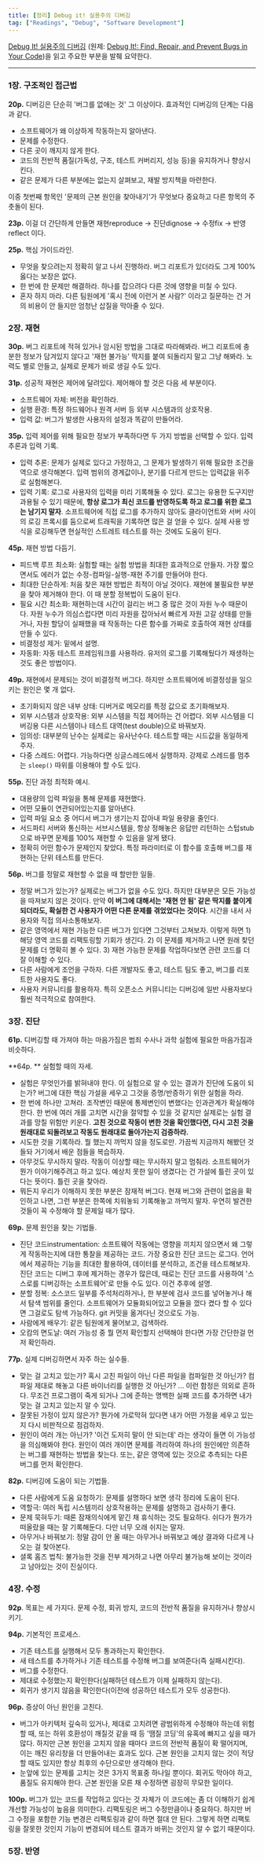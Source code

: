```yaml
---
title: [정리] Debug it! 실용주의 디버깅
tag: ["Readings", "Debug", "Software Development"]
---
```


[Debug It! 실용주의 디버깅](http://www.acornpub.co.kr/book/debug-it) (원제: [Debug It!: Find, Repair, and Prevent Bugs in Your Code](https://www.amazon.com/Debug-Repair-Prevent-Pragmatic-Programmers/dp/193435628X))을 읽고 주요한 부분을 발췌 요약한다.

---

### 1장. 구조적인 접근법 ###

**20p.** 디버깅은 단순히 '버그를 없애는 것' 그 이상이다. 효과적인 디버깅의 단계는 다음과 같다.

- 소프트웨어가 왜 이상하게 작동하는지 알아낸다.
- 문제를 수정한다.
- 다른 곳이 깨지지 않게 한다.
- 코드의 전반적 품질(가독성, 구조, 테스트 커버리지, 성능 등)을 유지하거나 향상시킨다.
- 같은 문제가 다른 부분에는 없는지 살펴보고, 재발 방지책을 마련한다.

이중 첫번째 항목인 '문제의 근본 원인을 찾아내기'가 무엇보다 중요하고 다른 항목의 주춧돌이 된다.

**23p.** 이걸 더 간단하게 만들면 재현reproduce -> 진단dignose -> 수정fix -> 반영reflect 이다.

**25p.** 핵심 가이드라인.

- 무엇을 찾으려는지 정확히 알고 나서 진행하라. 버그 리포트가 있더라도 그게 100% 옳다는 보장은 없다.
- 한 번에 한 문제만 해결하라. 하나를 잡으려다 다른 것에 영향을 미칠 수 있다.
- 혼자 하지 마라. 다른 팀원에게 '혹시 전에 이런거 본 사람?' 이라고 질문하는 건 거의 비용이 안 들지만 엄청난 삽질을 막아줄 수 있다.

### 2장. 재현 ###

**30p.** 버그 리포트에 적혀 있거나 암시된 방법을 그대로 따라해봐라. 버그 리포트에 충분한 정보가 담겨있지 않다고 '재현 불가능' 딱지를 붙여 되돌리지 말고 그냥 해봐라. 노력도 별로 안들고, 실제로 문제가 바로 생길 수도 있다.

**31p.** 성공적 재현은 제어에 달려있다. 제어해야 할 것은 다음 세 부분이다.

- 소프트웨어 자체: 버전을 확인하라.
- 실행 환경: 특정 하드웨어나 원격 서버 등 외부 시스템과의 상호작용.
- 입력 값: 버그가 발생한 사용자의 설정과 똑같이 만들어라.

**35p.** 입력 제어를 위해 필요한 정보가 부족하다면 두 가지 방법을 선택할 수 있다. 입력 추론과 입력 기록.

- 입력 추론: 문제가 실제로 있다고 가정하고, 그 문제가 발생하기 위해 필요한 조건을 역으로 생각해본다. 입력 범위의 경계값이나, 분기를 다르게 만드는 입력값을 위주로 실험해본다. 
- 입력 기록: 로그로 사용자의 입력을 미리 기록해둘 수 있다. 로그는 유용한 도구지만 과용될 수 있기 때문에, **항상 로그가 최신 코드를 반영하도록 하고 로그를 위한 로그는 남기지 말자**. 소프트웨어에 직접 로그를 추가하지 않아도 클라이언트와 서버 사이의 로깅 프록시를 둠으로써 트래픽을 기록하면 많은 걸 얻을 수 있다. 실제 사용 방식을 로깅해두면 현실적인 스트레트 테스트를 하는 것에도 도움이 된다.

**45p.** 재현 방법 다듬기.

- 피드백 루프 최소화: 실험할 때는 실험 방법을 최대한 효과적으로 만들자. 가장 짧으면서도 에러가 없는 수정-컴파일-실행-재현 주기를 만들어야 한다.
- 최대한 단순하게: 처음 찾은 재현 방법은 최적이 아닐 것이다. 재현에 불필요한 부분을 찾아 제거해야 한다. 이 때 분할 정복법이 도움이 된다.
- 필요 시간 최소화: 재현하는데 시간이 걸리는 버그 중 많은 것이 자원 누수 때문이다. 자원 누수가 의심스럽다면 미리 자원을 잡아놔서 빠르게 자원 고갈 상태를 만들거나, 자원 할당이 실패했을 때 작동하는 다른 함수를 가짜로 호출하여 재현 상태를 만들 수 있다.
- 비결정성 제거: 밑에서 설명.
- 자동화: 자동 테스트 프레임워크를 사용하라. 유저의 로그를 기록해뒀다가 재생하는 것도 좋은 방법이다.

**49p.** 재현에서 문제되는 것이 비결정적 버그다. 하지만 소프트웨어에 비결정성을 일으키는 원인은 몇 개 없다.

- 초기화되지 않은 내부 상태: 디버거로 메모리를 특정 값으로 초기화해보자.
- 외부 시스템과 상호작용: 외부 시스템을 직접 제어하는 건 어렵다. 외부 시스템을 디버깅용 다른 시스템이나 테스트 대역(test double)으로 바꿔보자.
- 임의성: 대부분의 난수는 실제로는 유사난수다. 테스트할 때는 시드값을 동일하게 주자.
- 다중 스레드: 어렵다. 가능하다면 싱글스레드에서 실행하자. 강제로 스레드를 멈추는 `sleep()` 따위를 이용해야 할 수도 있다.

**55p.** 진단 과정 최적화 예시.

- 대용량의 입력 파일을 통해 문제를 재현했다.
- 어떤 모듈이 연관되어있는지를 알아낸다.
- 입력 파일 요소 중 어디서 버그가 생기는지 잡아내 파일 용량을 줄인다.
- 서드파티 서버와 통신하는 서브시스템을, 항상 정해놓은 응답만 리턴하는 스텁stub으로 바꾸면 문제를 100% 재현할 수 있음을 알게 됐다.
- 정확히 어떤 함수가 문제인지 찾았다. 특정 파라미터로 이 함수를 호출해 버그를 재현하는 단위 테스트를 만든다.

**56p.** 버그를 정말로 재현할 수 없을 때 할만한 일들.

- 정말 버그가 있는가? 실제로는 버그가 없을 수도 있다. 하지만 대부분은 모든 가능성을 따져보지 않은 것이다. 만약 **이 버그에 대해서는 '재현 안 됨' 같은 딱지를 붙이게 되더라도, 확실한 건 사용자가 어떤 다른 문제를 겪었었다는 것이다**. 시간을 내서 사용자와 직접 의사소통해보자.
- 같은 영역에서 재현 가능한 다른 버그가 있다면 그것부터 고쳐보자. 이렇게 하면 1) 해당 영역 코드를 리팩토링할 기회가 생긴다. 2) 이 문제를 제거하고 나면 원래 찾던 문제를 더 명확히 볼 수 있다. 3) 재현 가능한 문제를 작업하다보면 관련 코드를 더 잘 이해할 수 있다.
- 다른 사람에게 조언을 구하자. 다른 개발자도 좋고, 테스트 팀도 좋고, 버그를 리포트한 사용자도 좋다.
- 사용자 커뮤니티를 활용하자. 특히 오픈소스 커뮤니티는 디버깅에 일반 사용자보다 훨씬 적극적으로 참여한다.

### 3장. 진단 ###

**61p.** 디버깅할 때 가져야 하는 마음가짐은 범죄 수사나 과학 실험에 필요한 마음가짐과 비슷하다.

**64p. ** 실험할 때의 자세.

- 실험은 무엇인가를 밝혀내야 한다. 이 실험으로 알 수 있는 결과가 진단에 도움이 되는가? 버그에 대한 핵심 가설을 세우고 그것을 증명/반증하기 위한 실험을 하라.
- 한 번에 하나만 고쳐라. 조작변인 때문에 통제변인이 변했다는 인과관계가 확실해야 한다. 한 번에 여러 개를 고치면 시간을 절약할 수 있을 것 같지만 실제로는 실험 결과를 망칠 위험만 키운다. **고친 것으로 작동이 변한 것을 확인했다면, 다시 고친 것을 원래대로 되돌려보고 작동도 원래대로 돌아가는지 검증하라.**
- 시도한 것을 기록하라. 뭘 했는지 까먹지 않을 정도로만. 가끔씩 지금까지 해봤던 것들돠 거기에서 배운 점들을 복습하자.
- 아무것도 무시하지 말라. 작동이 이상할 때는 무시하지 말고 멈춰라. 소프트웨어가 뭔가 이야기해주려고 하고 있다. 예상치 못한 일이 생겼다는 건 가설에 틀린 곳이 있다는 뜻이다. 틀린 곳을 찾아라.
- 뭐든지 우리가 이해하지 못한 부분은 잠재적 버그다. 현재 버그와 관련이 없음을 확인하고 나면, 그런 부분은 한쪽에 치워놓되 기록해놓고 까먹지 말자. 우연히 발견한 것들이 꼭 수정해야 할 문제일 때가 많다.

**69p.** 문제 원인을 찾는 기법들.

- 진단 코드instrumentation: 소프트웨어 작동에는 영향을 끼치지 않으면서 왜 그렇게 작동하는지에 대한 통찰을 제공하는 코드. 가장 중요한 진단 코드는 로그다. 언어에서 제공하는 기능을 최대한 활용하여, 데이터를 분석하고, 조건을 테스트해보자. 진단 코드는 디버그 후에 제거하는 경우가 많은데, 때로는 진단 코드를 사용하여 '스스로를 디버깅하는 소프트웨어'로 만들 수도 있다. 이건 추후에 설명.
- 분할 정복: 소스코드 일부를 주석처리하거나, 한 부분에 검사 코드를 넣어놓거나 해서 탐색 범위를 줄인다. 소프트웨어가 모듈화되어있고 모듈을 껐다 켰다 할 수 있다면 그걸로도 탐색 가능하다. git 커밋을 옮겨다닌 것으로도 가능.
- 사람에게 배우기: 같은 팀원에게 물어보고, 검색하라.
- 오캄의 면도날: 여러 가능성 중 뭘 먼저 확인할지 선택해야 한다면 가장 간단한걸 먼저 확인하라.

**77p.** 실제 디버깅하면서 자주 하는 실수들.

- 맞는 걸 고치고 있는가? 혹시 고친 파일이 아닌 다른 파일을 컴파일한 것 아닌가? 컴파일 제대로 해놓고 다른 바이너리를 실행한 것 아닌가? ... 이런 함정은 의외로 흔하다. 무조건 프로그램이 죽게 되거나 그에 준하는 명백한 실패 코드를 추가하면 내가 맞는 걸 고치고 있는지 알 수 있다.
- 잘못된 가정이 있지 않은가? 뭔가에 가로막혀 있다면 내가 어떤 가정을 세우고 있는지 다시 비판적으로 점검하자. 
- 원인이 여러 개는 아닌가? '이건 도저히 말이 안 되는데' 라는 생각이 들면 이 가능성을 의심해봐야 한다. 원인이 여러 개이면 문제를 격리하여 하나의 원인에만 의존하는 버그를 재현하는 방법을 찾는다. 또는, 같은 영역에 있는 것으로 추측되는 다른 버그를 먼저 확인한다.

**82p.** 디버깅에 도움이 되는 기법들.

- 다른 사람에게 도움 요청하기: 문제를 설명하다 보면 생각 정리에 도움이 된다.
- 역할극: 여러 독립 시스템끼리 상호작용하는 문제를 설명하고 검사하기 좋다.
- 문제 묵혀두기: 때론 잠재의식에게 맡긴 채 휴식하는 것도 필요하다. 쉬다가 뭔가가 떠올랐을 때는 잘 기록해둔다. 다만 너무 오래 쉬지는 말자.
- 아무거나 바꿔보기: 정말 감이 안 올 때는 아무거나 바꿔보고 예상 결과와 다르게 나오는 걸 찾아본다.
- 셜록 홈즈 법칙: 불가능한 것을 전부 제거하고 나면 아무리 불가능해 보이는 것이라고 남아있는 것이 진실이다.

### 4장. 수정 ###

**92p**. 목표는 세 가지다. 문제 수정, 회귀 방지, 코드의 전반적 품질을 유지하거나 향상시키기.

**94p.** 기본적인 프로세스.

- 기존 테스트를 실행해서 모두 통과하는지 확인한다.
- 새 테스트를 추가하거나 기존 테스트를 수정해 버그를 보여준다(즉 실패시킨다).
- 버그를 수정한다.
- 제대로 수정했는지 확인한다(실패하던 테스트가 이제 실패하지 않는다).
- 회귀가 생기지 않음을 확인한다(이전에 성공하던 테스트가 모두 성공한다).

**96p.** 증상이 아닌 원인을 고친다.

- 버그가 아키텍처 깊숙히 있거나, 제대로 고치려면 광범위하게 수정해야 하는데 위험할 때, 또는 하위 호환성이 깨질것 같을 때 등 '땜질 코딩'의 유혹에 빠지고 싶을 때가 많다. 하지만 근본 원인을 고치지 않을 때마다 코드의 전반적 품질이 확 떨어지며, 이는 깨진 유리창을 더 만들어내는 효과도 있다. 근본 원인을 고치지 않는 것이 적당할 때도 있지만 항상 최후의 수단으로만 생각해야 한다.
- 눈앞에 있는 문제를 고치는 것은 3가지 목표중 하나일 뿐이다. 회귀도 막아야 하고, 품질도 유지해야 한다. 근본 원인을 모른 채 수정하면 굉장히 무모한 일이다.

**100p.** 버그가 있는 코드를 작업하고 있다는 것 자체가 이 코드에는 좀 더 이해하기 쉽게 개선할 가능성이 높음을 의미한다. 리팩토링은 버그 수정만큼이나 중요하다. 하지만 버그 수정을 포함한 기능 변경은 리팩토링과 같이 하면 절대 안 된다. 그렇게 하면 리팩토링을 잘못한 것인지 기능이 변경되어 테스트 결과가 바뀌는 것인지 알 수 없기 때문이다.

### 5장. 반영 ###

